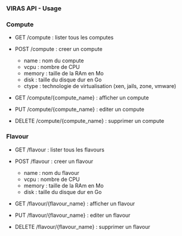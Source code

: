 ### VIRAS API - Usage

### Compute

* GET /compute : lister tous les computes
* POST /compute : creer un compute
  * name : nom du compute
  * vcpu : nombre de CPU
  * memory : taille de la RAm en Mo
  * disk : taille du disque dur en Go
  * ctype : technologie de virtualisation (xen, jails, zone, vmware)


* GET /compute/{compute_name} : afficher un compute
* PUT /compute/{compute_name} : editer un compute 
* DELETE /compute/{compute_name} : supprimer un compute


### Flavour

* GET /flavour : lister tous les flavours
* POST /flavour : creer un flavour
  * name : nom du flavour
  * vcpu : nombre de CPU
  * memory : taille de la RAm en Mo
  * disk : taille du disque dur en Go


* GET /flavour/{flavour_name} : afficher un flavour
* PUT /flavour/{flavour_name} : editer un flavour
* DELETE /flavour/{flavour_name} : supprimer un flavour
